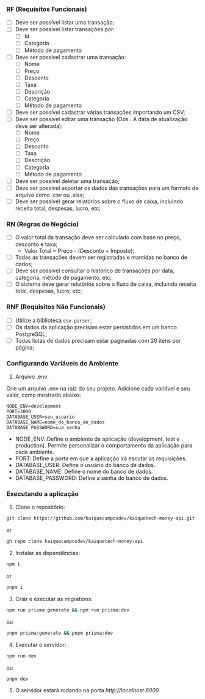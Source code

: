 ### RF (Requisitos Funcionais)

- [ ] Deve ser possível listar uma transação;
- [ ] Deve ser possível listar transações por:
  - [ ] Id
  - [ ] Categoria
  - [ ] Método de pagamento
- [ ] Deve ser possível cadastrar uma transação:
  - [ ] Nome
  - [ ] Preço
  - [ ] Desconto
  - [ ] Taxa
  - [ ] Descrição
  - [ ] Categoria
  - [ ] Método de pagamento
- [ ] Deve ser possível cadastrar várias transações importando um CSV;
- [ ] Deve ser possível editar uma transação (Obs.: A data de atualização deve ser alterada):
  - [ ] Nome
  - [ ] Preço
  - [ ] Desconto
  - [ ] Taxa
  - [ ] Descrição
  - [ ] Categoria
  - [ ] Método de pagamento
- [ ] Deve ser possível deletar uma transação;
- [ ] Deve ser possível exportar os dados das transações para um formato de arquivo como .csv ou .xlsx;
- [ ] Deve ser possível gerar relatórios sobre o fluxo de caixa, incluindo receita total, despesas, lucro, etc;

### RN (Regras de Negócio)

- [ ] O valor total da transação deve ser calculado com base no preço, desconto e taxa;
  - Valor Total = Preço - (Desconto + Imposto);
- [ ] Todas as transações devem ser registradas e mantidas no banco de dados;
- [ ] Deve ser possível consultar o histórico de transações por data, categoria, método de pagamento, etc;
- [ ] O sistema deve gerar relatórios sobre o fluxo de caixa, incluindo receita total, despesas, lucro, etc;

### RNF (Requisitos Não Funcionais)

- [ ] Utilize a biblioteca `csv-parser`;
- [ ] Os dados da aplicação precisam estar persistidos em um banco PostgreSQL;
- [ ] Todas listas de dados precisam estar paginadas com 20 itens por página;

### Configurando Variáveis de Ambiente

1. Arquivo .env:

Crie um arquivo .env na raiz do seu projeto. Adicione cada variável e seu valor, como mostrado abaixo:

```env
NODE_ENV=development
PORT=3000
DATABASE_USER=seu_usuario
DATABASE_NAME=nome_do_banco_de_dados
DATABASE_PASSWORD=sua_senha
```

- NODE_ENV: Define o ambiente da aplicação (development, test e production). Permite personalizar o comportamento da aplicação para cada ambiente.
- PORT: Define a porta em que a aplicação irá escutar as requisições.
- DATABASE_USER: Define o usuário do banco de dados.
- DATABASE_NAME: Define o nome do banco de dados.
- DATABASE_PASSWORD: Define a senha do banco de dados.

### Executando a aplicação

1. Clone o repositório:
```bash
git clone https://github.com/kaiquecamposdev/kaiquetech-money-api.git
```
or
```bash
gh repo clone kaiquecamposdev/kaiquetech-money-api
```

2. Instalar as dependências:
   
```bash
npm i
```
or
```bash
pnpm i
```

3. Criar e executar as migrations:

```bash
npm run prisma:generate && npm run prisma:dev
```
ou
```bash
pnpm prisma:generate && pnpm prisma:dev
```

4. Executar o servidor:

```bash
npm run dev
```
ou
```bash
pnpm dev
```

5. O servidor estará rodando na porta *http://localhost:8000*

